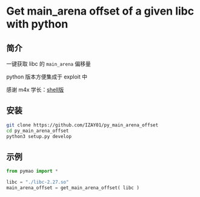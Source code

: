 # Get main_arena offset of a given libc with python 

##

## 简介

一键获取 libc 的 `main_arena` 偏移量

python 版本方便集成于 exploit 中

感谢 m4x 学长：[shell版](https://github.com/bash-c/main_arena_offset)

##

## 安装

```sh
git clone https://github.com/IZAY01/py_main_arena_offset
cd py_main_arena_offset
python3 setup.py develop
```

## 

## 示例

```python
from pymao import *

libc = "./libc-2.27.so"
main_arena_offset = get_main_arena_offset( libc ) 
```

